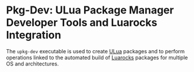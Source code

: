 Pkg-Dev: ULua Package Manager Developer Tools and Luarocks Integration
======================================================================

The `upkg-dev` executable is used to create [ULua](http://ulua.io) packages and to perform operations linked to the automated build of [Luarocks](http://luarocks.org) packages for multiple OS and architectures.
